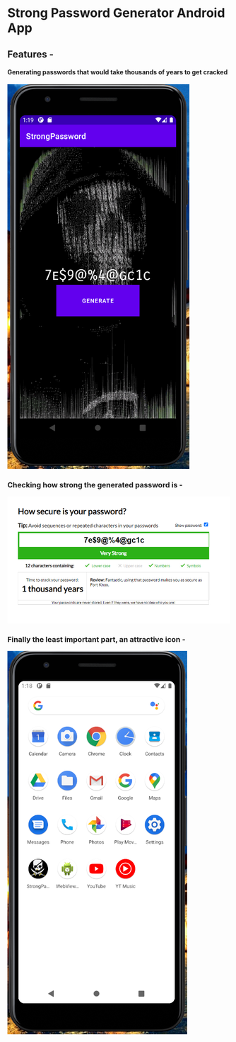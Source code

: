 # Strong Password Generator Android App
## Features -
#### Generating passwords that would take thousands of years to get cracked 
![](/Images/Generated.PNG)
### Checking how strong the generated password is -
![](/Images/password_strength.PNG)
### Finally the least important part, an attractive icon -
![](/Images/icon_1.PNG)
